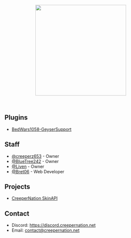 <p align="center">
  <img src="https://api-docs.creepernation.net/assets/img/Banner-Text.png" height="300">
</p>
<br>

## Plugins
 - [BedWars1058-GeyserSupport](https://github.com/CreeperNation/BedWars1058-GeyserSupport)

## Staff  
 - [@creeperz653](https://github.com/Creeperz653) - Owner
 - [@BlueTree242](https://github.com/BlueTree242) - Owner
 - [@Liven](https://github.com/CallMeAryan) - Owner
 - [@Bret06](https://github.com/Bret06) - Web Developer

## Projects
 - [CreeperNation SkinAPI](https://api-docs.creepernation.net)

## Contact
 - Discord: https://discord.creepernation.net
 - Email: [contact@creepernation.net](mailto:contact@creepernation.net)
